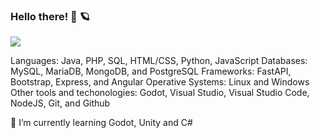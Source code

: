 ### Hello there! 👋 🪐

![](https://komarev.com/ghpvc/?username=EdgarSabidoC&color=blue&style=plastic&label=Visitors)

Languages: Java, PHP, SQL, HTML/CSS, Python, JavaScript
Databases: MySQL, MariaDB, MongoDB, and PostgreSQL
Frameworks: FastAPI, Bootstrap, Express, and Angular
Operative Systems: Linux and Windows
Other tools and techonologies: Godot, Visual Studio, Visual Studio Code, NodeJS, Git, and Github

🌱 I’m currently learning Godot, Unity and C#
<!--
**EdgarSabidoC/EdgarSabidoC** is a ✨ _special_ ✨ repository because its `README.md` (this file) appears on your GitHub profile.

Here are some ideas to get you started:

- 🔭 I’m currently working on ...
- 🌱 I’m currently learning ...
- 👯 I’m looking to collaborate on ...
- 🤔 I’m looking for help with ...
- 💬 Ask me about ...
- 📫 How to reach me: ...
- 😄 Pronouns: ...
- ⚡ Fun fact: ...
-->
